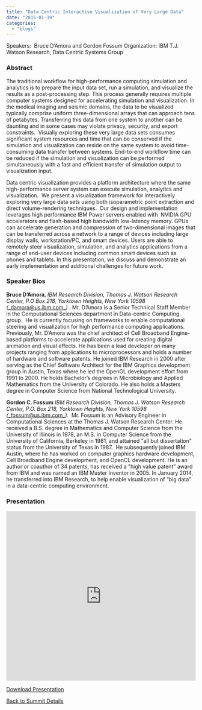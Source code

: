 ```yaml
---
title: "Data Centric Interactive Visualization of Very Large Data"
date: "2015-01-19"
categories: 
  - "blogs"
---
```


Speakers:  Bruce D’Amora and Gordon Fossum Organization: IBM T.J. Watson Research, Data Centric Systems Group

### Abstract

The traditional workflow for high-performance computing simulation and analytics is to prepare the input data set, run a simulation, and visualize the results as a post-processing step. This process generally requires multiple computer systems designed for accelerating simulation and visualization. In the medical imaging and seismic domains, the data to be visualized typically comprise uniform three-dimensional arrays that can approach tens of petabytes. Transferring this data from one system to another can be daunting and in some cases may violate privacy, security, and export constraints.  Visually exploring these very large data sets consumes significant system resources and time that can be conserved if the simulation and visualization can reside on the same system to avoid time-consuming data transfer between systems. End-to-end workflow time can be reduced if the simulation and visualization can be performed simultaneously with a fast and efficient transfer of simulation output to visualization input.

Data centric visualization provides a platform architecture where the same high-performance server system can execute simulation, analytics and visualization.  We present a visualization framework for interactively exploring very large data sets using both isoparametric point extraction and direct volume-rendering techniques.  Our design and implementation leverages high performance IBM Power servers enabled with  NVIDIA GPU accelerators and flash-based high bandwidth low-latency memory. GPUs can accelerate generation and compression of two-dimensional images that can be transferred across a network to a range of devices including large display walls, workstation/PC, and smart devices. Users are able to remotely steer visualization, simulation, and analytics applications from a range of end-user devices including common smart devices such as phones and tablets. In this presentation, we discuss and demonstrate an early implementation and additional challenges for future work.

### Speaker Bios

**Bruce D’Amora**, _IBM Research Division, Thomas J. Watson Research Center, P.O Box 218, Yorktown Heights, New York 10598 (_[_damora@us.ibm.com_](mailto:damora@us.ibm.com)_)_ . Mr. D’Amora is a Senior Technical Staff Member in the Computational Sciences department in Data-centric Computing group.  He is currently focusing on frameworks to enable computational steering and visualization for high performance computing applications.  Previously, Mr. D’Amora was the chief architect of Cell Broadband Engine-based platforms to accelerate applications used for creating digital animation and visual effects. He has been a lead developer on many projects ranging from applications to microprocessors and holds a number of hardware and software patents. He joined IBM Research in 2000 after serving as the Chief Software Architect for the IBM Graphics development group in Austin, Texas where he led the OpenGL development effort from 1991 to 2000. He holds Bachelor’s degrees in Microbiology and Applied Mathematics from the University of Colorado. He also holds a Masters degree in Computer Science from National Technological University.

**Gordon C. Fossum** _IBM Research Division, Thomas J. Watson Research Center, P.O. Box 218, Yorktown Heights, New York 10598 (_[_fossum@us.ibm.com_](mailto:fossum@us.ibm.com)_)._  Mr. Fossum is an Advisory Engineer in Computational Sciences at the Thomas J. Watson Research Center. He received a B.S. degree in Mathematics and Computer Science from the University of Illinois in 1978, an M.S. in Computer Science from the University of California, Berkeley in 1981, and attained "all but dissertation" status from the University of Texas in 1987.  He subsequently joined IBM Austin, where he has worked on computer graphics hardware development, Cell Broadband Engine development, and OpenCL development. He is an author or coauthor of 34 patents, has received a "high value patent" award from IBM and was named an IBM Master Inventor in 2005. In January 2014, he transferred into IBM Research, to help enable visualization of “big data” in a data-centric computing environment.

### Presentation

<iframe src="https://openpowerfoundation.org/wp-content/uploads/2015/03/D’Amora-Bruce_OPFS2015_IBM_031015_final.pdf" width="100%" height="450" frameborder="0"></iframe>

 [Download Presentation](https://openpowerfoundation.org/wp-content/uploads/2015/03/D’Amora-Bruce_OPFS2015_IBM_031015_final.pdf)

[Back to Summit Details](javascript:history.back())
